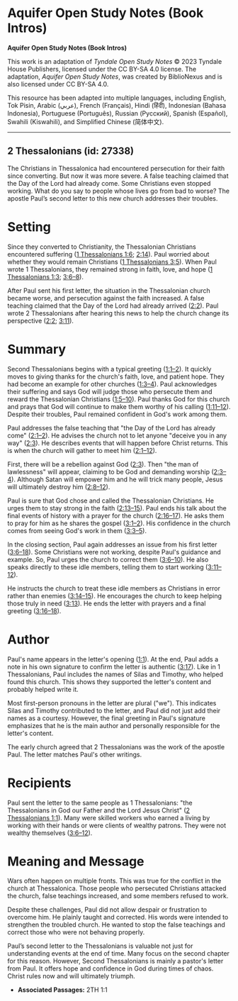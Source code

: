 # Aquifer Open Study Notes (Book Intros)

**Aquifer Open Study Notes (Book Intros)**

This work is an adaptation of *Tyndale Open Study Notes* © 2023 Tyndale House Publishers, licensed under the CC BY\-SA 4\.0 license. The adaptation, *Aquifer Open Study Notes*, was created by BiblioNexus and is also licensed under CC BY\-SA 4\.0\.

This resource has been adapted into multiple languages, including English, Tok Pisin, Arabic (عربي), French (Français), Hindi (हिंदी), Indonesian (Bahasa Indonesia), Portuguese (Português), Russian (Русский), Spanish (Español), Swahili (Kiswahili), and Simplified Chinese (简体中文).



--------------------------------

## 2 Thessalonians (id: 27338)

The Christians in Thessalonica had encountered persecution for their faith since converting. But now it was more severe. A false teaching claimed that the Day of the Lord had already come. Some Christians even stopped working. What do you say to people whose lives go from bad to worse? The apostle Paul’s second letter to this new church addresses their troubles.

Setting
=======

Since they converted to Christianity, the Thessalonian Christians encountered suffering ([1 Thessalonians 1:6](https://ref.ly/1Thess1:6); [2:14](https://ref.ly/1Thess2:14)). Paul worried about whether they would remain Christians ([1 Thessalonians 3:5](https://ref.ly/1Thess3:5)). When Paul wrote 1 Thessalonians, they remained strong in faith, love, and hope ([1 Thessalonians 1:3](https://ref.ly/1Thess1:3); [3:6–8](https://ref.ly/1Thess3:6-1Thess3:8)).

After Paul sent his first letter, the situation in the Thessalonian church became worse, and persecution against the faith increased. A false teaching claimed that the Day of the Lord had already arrived ([2:2](https://ref.ly/2Thess2:2)). Paul wrote 2 Thessalonians after hearing this news to help the church change its perspective ([2:2](https://ref.ly/2Thess2:2); [3:11](https://ref.ly/2Thess3:11)).

Summary
=======

Second Thessalonians begins with a typical greeting ([1:1–2](https://ref.ly/2Thess1:1-2Thess1:2)). It quickly moves to giving thanks for the church's faith, love, and patient hope. They had become an example for other churches ([1:3–4](https://ref.ly/2Thess1:3-2Thess1:4)). Paul acknowledges their suffering and says God will judge those who persecute them and reward the Thessalonian Christians ([1:5–10](https://ref.ly/2Thess1:5-2Thess1:10)). Paul thanks God for this church and prays that God will continue to make them worthy of his calling ([1:11–12](https://ref.ly/2Thess1:11-2Thess1:12)). Despite their troubles, Paul remained confident in God's work among them.

Paul addresses the false teaching that "the Day of the Lord has already come" ([2:1–2](https://ref.ly/2Thess2:1-2Thess2:2)). He advises the church not to let anyone "deceive you in any way" ([2:3](https://ref.ly/2Thess2:3)). He describes events that will happen before Christ returns. This is when the church will gather to meet him ([2:1–12](https://ref.ly/2Thess2:1-2Thess2:12)). 

First, there will be a rebellion against God ([2:3](https://ref.ly/2Thess2:3)). Then "the man of lawlessness" will appear, claiming to be God and demanding worship ([2:3–4](https://ref.ly/2Thess2:3-2Thess2:4)). Although Satan will empower him and he will trick many people, Jesus will ultimately destroy him ([2:8–12](https://ref.ly/2Thess2:8-2Thess2:12)).

Paul is sure that God chose and called the Thessalonian Christians. He urges them to stay strong in the faith ([2:13–15](https://ref.ly/2Thess2:13-2Thess2:15)). Paul ends his talk about the final events of history with a prayer for the church ([2:16–17](https://ref.ly/2Thess2:16-2Thess2:17)). He asks them to pray for him as he shares the gospel ([3:1–2](https://ref.ly/2Thess3:1-2Thess3:2)). His confidence in the church comes from seeing God's work in them ([3:3–5](https://ref.ly/2Thess3:3-2Thess3:5)).

In the closing section, Paul again addresses an issue from his first letter ([3:6–18](https://ref.ly/2Thess3:6-2Thess3:18)). Some Christians were not working, despite Paul's guidance and example. So, Paul urges the church to correct them ([3:6–10](https://ref.ly/2Thess3:6-2Thess3:10)). He also speaks directly to these idle members, telling them to start working ([3:11–12](https://ref.ly/2Thess3:11-2Thess3:12)). 

He instructs the church to treat these idle members as Christians in error rather than enemies ([3:14–15](https://ref.ly/2Thess3:14-2Thess3:15)). He encourages the church to keep helping those truly in need ([3:13](https://ref.ly/2Thess3:13)). He ends the letter with prayers and a final greeting ([3:16–18](https://ref.ly/2Thess3:16-2Thess3:18)).

Author
======

Paul's name appears in the letter's opening ([1:1](https://ref.ly/2Thess1:1)). At the end, Paul adds a note in his own signature to confirm the letter is authentic ([3:17](https://ref.ly/2Thess3:17)). Like in 1 Thessalonians, Paul includes the names of Silas and Timothy, who helped found this church. This shows they supported the letter's content and probably helped write it. 

Most first\-person pronouns in the letter are plural ("we"). This indicates Silas and Timothy contributed to the letter, and Paul did not just add their names as a courtesy. However, the final greeting in Paul's signature emphasizes that he is the main author and personally responsible for the letter's content.

The early church agreed that 2 Thessalonians was the work of the apostle Paul. The letter matches Paul's other writings.

Recipients
==========

Paul sent the letter to the same people as 1 Thessalonians: "the Thessalonians in God our Father and the Lord Jesus Christ" ([2 Thessalonians 1:1](https://ref.ly/2Thess1:1)). Many were skilled workers who earned a living by working with their hands or were clients of wealthy patrons. They were not wealthy themselves ([3:6–12](https://ref.ly/2Thess3:6-2Thess3:12)).

Meaning and Message
===================

Wars often happen on multiple fronts. This was true for the conflict in the church at Thessalonica. Those people who persecuted Christians attacked the church, false teachings increased, and some members refused to work. 

Despite these challenges, Paul did not allow despair or frustration to overcome him. He plainly taught and corrected. His words were intended to strengthen the troubled church. He wanted to stop the false teachings and correct those who were not behaving properly.

Paul’s second letter to the Thessalonians is valuable not just for understanding events at the end of time. Many focus on the second chapter for this reason. However, Second Thessalonians is mainly a pastor's letter from Paul. It offers hope and confidence in God during times of chaos. Christ rules now and will ultimately triumph.

* **Associated Passages:** 2TH 1:1

